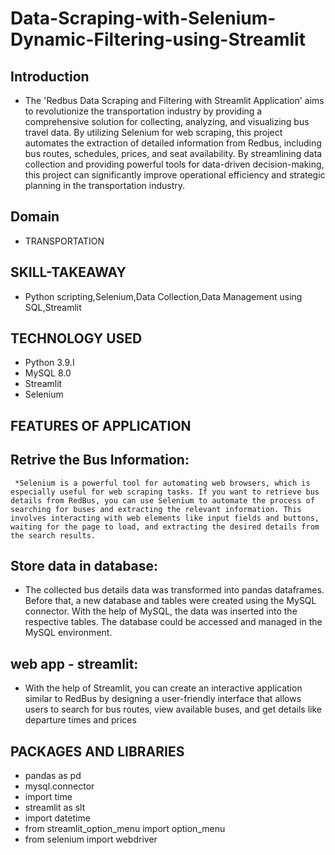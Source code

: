  # Data-Scraping-with-Selenium-Dynamic-Filtering-using-Streamlit
 ## Introduction
* The 'Redbus Data Scraping and Filtering with Streamlit Application' aims to revolutionize the transportation industry by providing a comprehensive solution for 
 collecting, analyzing, and visualizing bus travel data. By utilizing Selenium for web scraping, this project automates the extraction of detailed information from Redbus, including bus routes, schedules, prices, and seat availability. By streamlining data collection and providing powerful tools for data-driven decision-making, this project can significantly improve operational efficiency and strategic planning in the transportation industry.

## Domain 
* TRANSPORTATION

## SKILL-TAKEAWAY
* Python scripting,Selenium,Data Collection,Data Management using SQL,Streamlit
  
## TECHNOLOGY USED
* Python 3.9.I
* MySQL 8.0
* Streamlit
* Selenium

## FEATURES OF APPLICATION

## Retrive the Bus Information:
     *Selenium is a powerful tool for automating web browsers, which is especially useful for web scraping tasks. If you want to retrieve bus details from RedBus, you can use Selenium to automate the process of searching for buses and extracting the relevant information. This involves interacting with web elements like input fields and buttons, waiting for the page to load, and extracting the desired details from the search results.

 ## Store data in database:
   * The collected bus details data was transformed into pandas dataframes. Before that, a new database and tables were created using the MySQL connector. With the help of MySQL, the data was inserted into the respective tables. The database could be accessed and managed in the MySQL environment.

## web app - streamlit:
   * With the help of Streamlit, you can create an interactive application similar to RedBus by designing a user-friendly interface that allows users to search for bus routes, view available buses, and get details like departure times and prices

## PACKAGES AND LIBRARIES
* pandas as pd
* mysql.connector
* import time
* streamlit as slt
* import datetime
* from streamlit_option_menu import option_menu
* from selenium import webdriver
 
     

                                
    
